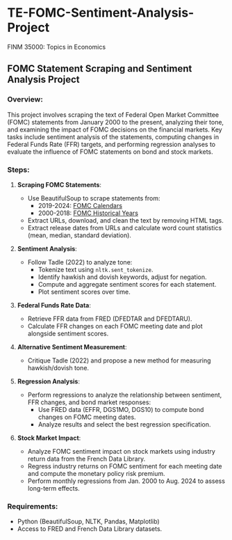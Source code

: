 # TE-FOMC-Sentiment-Analysis-Project
FINM 35000: Topics in Economics

## FOMC Statement Scraping and Sentiment Analysis Project

### Overview:
This project involves scraping the text of Federal Open Market Committee (FOMC) statements from January 2000 to the present, analyzing their tone, and examining the impact of FOMC decisions on the financial markets. Key tasks include sentiment analysis of the statements, computing changes in Federal Funds Rate (FFR) targets, and performing regression analyses to evaluate the influence of FOMC statements on bond and stock markets.

### Steps:
1. **Scraping FOMC Statements**:
   - Use BeautifulSoup to scrape statements from:
     - 2019-2024: [FOMC Calendars](https://www.federalreserve.gov/monetarypolicy/fomccalendars.htm)
     - 2000-2018: [FOMC Historical Years](https://www.federalreserve.gov/monetarypolicy/fomc_historical_year.htm)
   - Extract URLs, download, and clean the text by removing HTML tags.
   - Extract release dates from URLs and calculate word count statistics (mean, median, standard deviation).

2. **Sentiment Analysis**:
   - Follow Tadle (2022) to analyze tone:
     - Tokenize text using `nltk.sent_tokenize`.
     - Identify hawkish and dovish keywords, adjust for negation.
     - Compute and aggregate sentiment scores for each statement.
     - Plot sentiment scores over time.

3. **Federal Funds Rate Data**:
   - Retrieve FFR data from FRED (DFEDTAR and DFEDTARU).
   - Calculate FFR changes on each FOMC meeting date and plot alongside sentiment scores.

4. **Alternative Sentiment Measurement**:
   - Critique Tadle (2022) and propose a new method for measuring hawkish/dovish tone.

5. **Regression Analysis**:
   - Perform regressions to analyze the relationship between sentiment, FFR changes, and bond market responses:
     - Use FRED data (EFFR, DGS1MO, DGS10) to compute bond changes on FOMC meeting dates.
     - Analyze results and select the best regression specification.

6. **Stock Market Impact**:
   - Analyze FOMC sentiment impact on stock markets using industry return data from the French Data Library.
   - Regress industry returns on FOMC sentiment for each meeting date and compute the monetary policy risk premium.
   - Perform monthly regressions from Jan. 2000 to Aug. 2024 to assess long-term effects.

### Requirements:
- Python (BeautifulSoup, NLTK, Pandas, Matplotlib)
- Access to FRED and French Data Library datasets.
